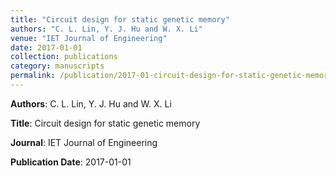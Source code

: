 ```yaml
---
title: "Circuit design for static genetic memory"
authors: "C. L. Lin, Y. J. Hu and W. X. Li"
venue: "IET Journal of Engineering"
date: 2017-01-01
collection: publications
category: manuscripts
permalink: /publication/2017-01-circuit-design-for-static-genetic-memory
---
```


**Authors**: C. L. Lin, Y. J. Hu and W. X. Li

**Title**: Circuit design for static genetic memory

**Journal**: IET Journal of Engineering

**Publication Date**: 2017-01-01
